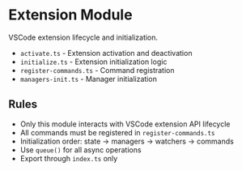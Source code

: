 # Extension Module

VSCode extension lifecycle and initialization.

- `activate.ts` - Extension activation and deactivation
- `initialize.ts` - Extension initialization logic
- `register-commands.ts` - Command registration
- `managers-init.ts` - Manager initialization

## Rules

- Only this module interacts with VSCode extension API lifecycle
- All commands must be registered in `register-commands.ts`
- Initialization order: state → managers → watchers → commands
- Use `queue()` for all async operations
- Export through `index.ts` only

